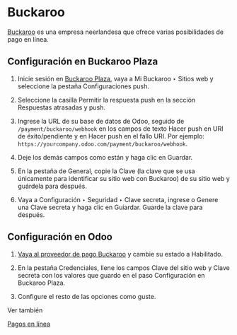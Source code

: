 # Buckaroo

[Buckaroo](https://www.buckaroo.eu/) es una empresa neerlandesa que ofrece
varias posibilidades de pago en línea.

## Configuración en Buckaroo Plaza

  1. Inicie sesión en [Buckaroo Plaza](https://plaza.buckaroo.nl), vaya a Mi Buckaroo ‣ Sitios web y seleccione la pestaña Configuraciones push.

  2. Seleccione la casilla Permitir la respuesta push en la sección Respuestas atrasadas y push.

  3. Ingrese la URL de su base de datos de Odoo, seguido de `/payment/buckaroo/webhook` en los campos de texto Hacer push en URI de éxito/pendiente y en Hacer push en el fallo URI. Por ejemplo: `https://yourcompany.odoo.com/payment/buckaroo/webhook`.

  4. Deje los demás campos como están y haga clic en Guardar.

  5. En la pestaña de General, copie la Clave (la clave que se usa únicamente para identificar su sitio web con Buckaroo) de su sitio web y guárdela para después.

  6. Vaya a Configuración ‣ Seguridad ‣ Clave secreta, ingrese o Genere una Clave secreta y haga clic en Guiardar. Guarde la clave para después.

## Configuración en Odoo

  1. [Vaya al proveedor de pago Buckaroo](../payment_providers.html#payment-providers-add-new) y cambie su estado a Habilitado.

  2. En la pestaña Credenciales, llene los campos Clave del sitio web y Clave secreta con los valores que guardo en el paso Configuración en Buckaroo Plaza.

  3. Configure el resto de las opciones como guste.

Ver también

[Pagos en línea](../payment_providers.html)

